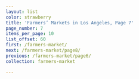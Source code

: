 ```yaml
---
layout: list
color: strawberry
title: 'Farmers’ Markets in Los Angeles, Page 7'
page_number: 7
items_per_page: 10
list_offset: 60
first: /farmers-market/
next: /farmers-market/page8/
previous: /farmers-market/page6/
collection: farmers-market

---
```

